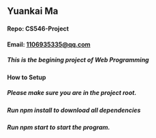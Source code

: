 ## Yuankai Ma
#### Repo: CS546-Project
#### Email: 1106935335@qq.com
##### This is the begining project of Web Programming

#### How to Setup
##### Please make sure you are in the project root.
##### Run npm install to download all dependencies
##### Run npm start to start the program.